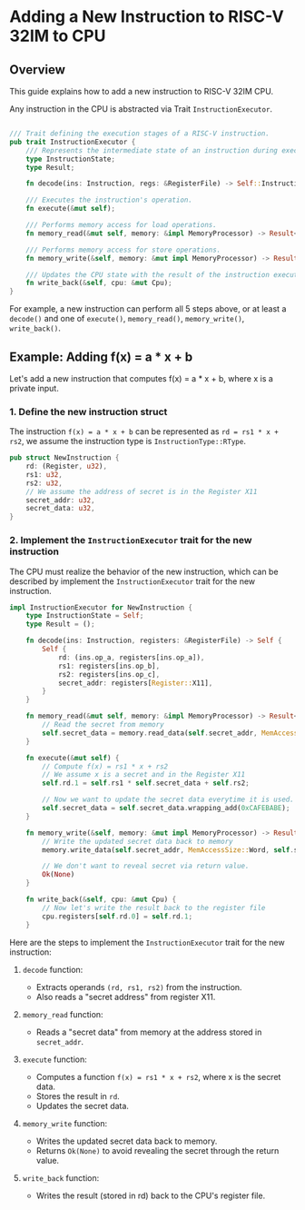 # Adding a New Instruction to RISC-V 32IM to CPU

## Overview

This guide explains how to add a new instruction to RISC-V 32IM CPU.


Any instruction in the CPU is abstracted via Trait `InstructionExecutor`.

```rust

/// Trait defining the execution stages of a RISC-V instruction.
pub trait InstructionExecutor {
    /// Represents the intermediate state of an instruction during execution.
    type InstructionState;
    type Result;

    fn decode(ins: Instruction, regs: &RegisterFile) -> Self::InstructionState;

    /// Executes the instruction's operation.
    fn execute(&mut self);

    /// Performs memory access for load operations.
    fn memory_read(&mut self, memory: &impl MemoryProcessor) -> Result<Self::Result>;

    /// Performs memory access for store operations.
    fn memory_write(&self, memory: &mut impl MemoryProcessor) -> Result<Self::Result>;

    /// Updates the CPU state with the result of the instruction execution.
    fn write_back(&self, cpu: &mut Cpu);
}
```

For example, a new instruction can perform all 5 steps above, or at least a `decode()` and one of `execute()`, `memory_read()`, `memory_write()`, `write_back()`.

## Example: Adding f(x) = a * x + b

Let's add a new instruction that computes f(x) = a * x + b, where x is a private input.

### 1. Define the new instruction struct

The instruction `f(x) = a * x + b` can be represented as `rd = rs1 * x + rs2`, we assume the instruction type is `InstructionType::RType`.

```rust
pub struct NewInstruction {
    rd: (Register, u32),
    rs1: u32,
    rs2: u32,
    // We assume the address of secret is in the Register X11
    secret_addr: u32,
    secret_data: u32,
}
```

### 2. Implement the `InstructionExecutor` trait for the new instruction

The CPU must realize the behavior of the new instruction, which can be described by implement the `InstructionExecutor` trait for the new instruction.

```rust
impl InstructionExecutor for NewInstruction {
    type InstructionState = Self;
    type Result = ();

    fn decode(ins: Instruction, registers: &RegisterFile) -> Self {
        Self {
            rd: (ins.op_a, registers[ins.op_a]),
            rs1: registers[ins.op_b],
            rs2: registers[ins.op_c],
            secret_addr: registers[Register::X11],
        }
    }

    fn memory_read(&mut self, memory: &impl MemoryProcessor) -> Result<Self::Result> {
        // Read the secret from memory
        self.secret_data = memory.read_data(self.secret_addr, MemAccessSize::Word)?;
    }

    fn execute(&mut self) {
        // Compute f(x) = rs1 * x + rs2
        // We assume x is a secret and in the Register X11
        self.rd.1 = self.rs1 * self.secret_data + self.rs2;

        // Now we want to update the secret data everytime it is used.
        self.secret_data = self.secret_data.wrapping_add(0xCAFEBABE);
    }

    fn memory_write(&self, memory: &mut impl MemoryProcessor) -> Result<Self::Result> {
        // Write the updated secret data back to memory
        memory.write_data(self.secret_addr, MemAccessSize::Word, self.secret_data)?;

        // We don't want to reveal secret via return value.
        Ok(None)
    }

    fn write_back(&self, cpu: &mut Cpu) {
        // Now let's write the result back to the register file
        cpu.registers[self.rd.0] = self.rd.1;
    }
```

Here are the steps to implement the `InstructionExecutor` trait for the new instruction:

1. `decode` function:
   - Extracts operands `(rd, rs1, rs2)` from the instruction.
   - Also reads a "secret address" from register X11.

2. `memory_read` function:
   - Reads a "secret data" from memory at the address stored in `secret_addr`.

3. `execute` function:
   - Computes a function `f(x) = rs1 * x + rs2`, where x is the secret data.
   - Stores the result in `rd`.
   - Updates the secret data.

4. `memory_write` function:
   - Writes the updated secret data back to memory.
   - Returns `Ok(None)` to avoid revealing the secret through the return value.

5. `write_back` function:
   - Writes the result (stored in rd) back to the CPU's register file.
